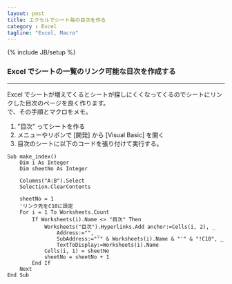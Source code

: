 ```yaml
---
layout: post
title: エクセルでシート毎の目次を作る
category : Excel
tagline: "Excel, Macro"
---
```

{% include JB/setup %}

### Excel でシートの一覧のリンク可能な目次を作成する  

<hr class='section-line'>

Excel でシートが増えてくるとシートが探しにくくなってくるのでシートにリンクした目次のページを良く作ります。  
で、その手順とマクロをメモ。  



1. "目次" ってシートを作る
2. メニューやリボンで [開発] から [Visual Basic] を開く
3. 目次のシートに以下のコードを張り付けて実行する。


``` VB
Sub make_index()
    Dim i As Integer
    Dim sheetNo As Integer

    Columns("A:B").Select
    Selection.ClearContents

    sheetNo = 1
    'リンク先をC10に設定
    For i = 1 To Worksheets.Count
        If Worksheets(i).Name <> "目次" Then
            Worksheets("目次").Hyperlinks.Add anchor:=Cells(i, 2), _
                Address:="", _
                SubAddress:="'" & Worksheets(i).Name & "'" & "!C10", _
                TextToDisplay:=Worksheets(i).Name
            Cells(i, 1) = sheetNo
            sheetNo = sheetNo + 1
        End If
    Next
End Sub
```  
